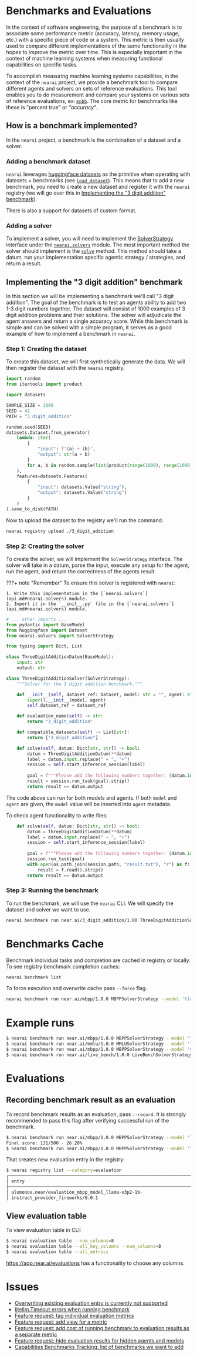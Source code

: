 # Benchmarks and Evaluations

In the context of software engineering, the purpose of a benchmark is to associate some performance metric (accuracy, latency, memory usage, etc.) with a specific piece of code or a system. This metric is then usually used to compare different implementations of the same functionality in the hopes to improve the metric over time. This is especially important in the context of machine learning systems when measuring functional capabilities on specific tasks.

To accomplish measuring machine learning systems capabilities, in the context of the `nearai` project, we provide a benchmark tool to compare different agents and solvers on sets of reference evaluations. This tool enables you to do measurement and compare your systems on various sets of reference evaluations, ex: [`mpbb`](https://paperswithcode.com/dataset/mbpp). The core metric for benchmarks like these is "percent true" or *"accuracy"*.

## How is a benchmark implemented?

In the `nearai` project, a benchmark is the combination of a dataset and a solver.

### Adding a benchmark dataset

`nearai` leverages [huggingface datasets](https://huggingface.co/docs/datasets/en/index) as the primitive when operating with datasets + benchmarks (see [`load_dataset`](api.md#nearai.dataset.load_dataset)). This means that to add a new benchmark, you need to create a new dataset and register it with the `nearai` registry (we will go over this in [Implementing the "3 digit addition" benchmark](#implementing-the-3-digit-addition-benchmark)).

There is also a support for datasets of custom format.

### Adding a solver

To implement a solver, you will need to implement the [SolverStrategy](api.md#nearai.solvers.SolverStrategy) interface under the [`nearai.solvers`](api.md#nearai.solvers) module. The most important method the solver should implement is the [`solve`](api.md#nearai.solvers.SolverStrategy.solve) method. This method should take a datum, run your implementation specific agentic strategy / strategies, and return a result.

## Implementing the "3 digit addition" benchmark

In this section we will be implementing a benchmark we'll call "3 digit addition". The goal of the benchmark is to test an agents ability to add two 1-3 digit numbers together. The dataset will consist of 1000 examples of 3 digit addition problems and their solutions. The solver will adjudicate the agent answers and return a single accuracy score. While this benchmark is simple and can be solved with a simple program, it serves as a good example of how to implement a benchmark in `nearai`.

### Step 1: Creating the dataset

To create this dataset, we will first synthetically generate the data. We will then register the dataset with the `nearai` registry.

```python
import random
from itertools import product

import datasets

SAMPLE_SIZE = 1000
SEED = 42
PATH = "3_digit_addition"

random.seed(SEED)
datasets.Dataset.from_generator(
    lambda: iter(
        {
            "input": f"{a} + {b}",
            "output": str(a + b)
        }
        for a, b in random.sample(list(product(range(1000), range(1000))), SAMPLE_SIZE)
    ),
    features=datasets.Features(
        {
            "input": datasets.Value("string"),
            "output": datasets.Value("string")
        }
    )
).save_to_disk(PATH)
```

Now to upload the dataset to the registry we'll run the command:

```bash
nearai registry upload ./3_digit_addition
```

### Step 2: Creating the solver

To create the solver, we will implement the `SolverStrategy` interface. The solver will take in a datum, parse the input, execute any setup for the agent, run the agent, and return the correctness of the agents result.

???+ note "Remember"
    To ensure this solver is registered with `nearai`:
    
    1. Write this implementation in the [`nearai.solvers`](api.md#nearai.solvers) module.
    2. Import it in the `__init__.py` file in the [`nearai.solvers`](api.md#nearai.solvers) module.

```python
# ... other imports ...
from pydantic import BaseModel
from huggingface import Dataset
from nearai.solvers import SolverStrategy

from typing import Dict, List

class ThreeDigitAdditionDatum(BaseModel):
    input: str
    output: str

class ThreeDigitAdditionSolver(SolverStrategy):
    """Solver for the 3 digit addition benchmark."""

    def __init__(self, dataset_ref: Dataset, model: str = "", agent: str = ""):
        super().__init__(model, agent)
        self.dataset_ref = dataset_ref

    def evaluation_name(self) -> str:
        return "3_digit_addition"

    def compatible_datasets(self) -> List[str]:
        return ["3_digit_addition"]

    def solve(self, datum: Dict[str, str]) -> bool:
        datum = ThreeDigitAdditionDatum(**datum)
        label = datum.input.replace(" + ", "+")
        session = self.start_inference_session(label)
        
        goal = f"""Please add the following numbers together: {datum.input}\n\nOutput the result only."""
        result = session.run_task(goal).strip()
        return result == datum.output
```

The code above can run for both models and agents. If both `model` and `agent` are given, the `model` value will be inserted into `agent` metadata.

To check agent functionality to write files:
```python
    def solve(self, datum: Dict[str, str]) -> bool:
        datum = ThreeDigitAdditionDatum(**datum)
        label = datum.input.replace(" + ", "+")
        session = self.start_inference_session(label)
        
        goal = f"""Please add the following numbers together: {datum.input}\n\nOutput the result in a file called 'result.txt'."""
        session.run_task(goal)
        with open(os.path.join(session.path, "result.txt"), "r") as f:
            result = f.read().strip()
        return result == datum.output
```

### Step 3: Running the benchmark

To run the benchmark, we will use the `nearai` CLI. We will specify the dataset and solver we want to use.

```bash
nearai benchmark run near.ai/3_digit_addition/1.00 ThreeDigitAdditionSolver --agent ~/.nearai/registry/<my_agent>
```

# Benchmarks Cache

Benchmark individual tasks and completion are cached in registry or locally. To see registry benchmark completion caches:

```bash
nearai benchmark list
```

To force execution and overwrite cache pass `--force` flag.

```bash
nearai benchmark run near.ai/mbpp/1.0.0 MBPPSolverStrategy --model 'llama-3p2-1b-instruct' --subset test --force
```

# Example runs
```bash
$ nearai benchmark run near.ai/mbpp/1.0.0 MBPPSolverStrategy --model 'llama-3p2-1b-instruct' --subset test
$ nearai benchmark run near.ai/mmlu/1.0.0 MMLUSolverStrategy --model 'llama-v3p1-405b-instruct' --subset test
$ nearai benchmark run near.ai/mbpp/1.0.0 MBPPSolverStrategy --model 'qwen2p5-72b-instruct' --subset test --agent ~/.nearai/registry/flatirons.near/example-travel-agent/1
$ nearai benchmark run near.ai/live_bench/1.0.0 LiveBenchSolverStrategy --model 'qwen2p5-72b-instruct' --agent ~/.nearai/registry/flatirons.near/example-travel-agent/1
```

# Evaluations
## Recording benchmark result as an evaluation

To record benchmark results as an evaluation, pass `--record`. It is strongly recommended to pass this flag after verifying successful run of the benchmark.

```bash
$ nearai benchmark run near.ai/mbpp/1.0.0 MBPPSolverStrategy --model 'llama-3p2-1b-instruct' --subset test
Final score: 131/500 - 26.20%
$ nearai benchmark run near.ai/mbpp/1.0.0 MBPPSolverStrategy --model 'llama-3p2-1b-instruct' --subset test --record
```

That creates new evaluation entry in the registry:
```bash
$ nearai registry list --category=evaluation
┌────────────────────────────────────────────────────────────────────────┬────────────┬───────────────┬────────┐
│ entry                                                                  │ category   │ description   │ tags   │
├────────────────────────────────────────────────────────────────────────┼────────────┼───────────────┼────────┤
│ alomonos.near/evaluation_mbpp_model_llama-v3p2-1b-                     │ evaluation │               │        │
│ instruct_provider_fireworks/0.0.1                                      │            │               │        │
```

## View evaluation table

To view evaluation table in CLI:
```bash
$ nearai evaluation table --num_columns=8
$ nearai evaluation table --all_key_columns --num_columns=8
$ nearai evaluation table --all_metrics
```

https://app.near.ai/evaluations has a functionality to choose any columns.

# Issues

- [Overwriting existing evaluation entry is currently not supported](https://github.com/nearai/nearai/issues/273)
- [litellm.Timeout errors when running benchmark](https://github.com/nearai/nearai/issues/367)
- [Feature request: tag individual evaluation metrics](https://github.com/nearai/nearai/issues/242)
- [Feature request: add view for a metric](https://github.com/nearai/nearai/issues/331)
- [Feature request: add cost of running benchmark to evaluation results as a separate metric](https://github.com/nearai/nearai/issues/74)
- [Feature request: hide evaluation results for hidden agents and models](https://github.com/nearai/nearai/issues/373)
- [Capabilities Benchmarks Tracking: list of benchmarks we want to add](https://github.com/nearai/nearai/issues/57)
